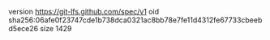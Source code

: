 version https://git-lfs.github.com/spec/v1
oid sha256:06afe0f23747cde1b738dca0321ac8bb78e7fe11d4312fe67733cbeebd5ece26
size 1429
